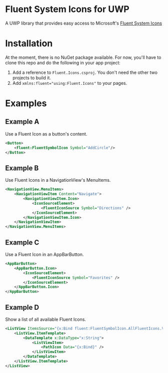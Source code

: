 # Fluent System Icons for UWP
A UWP library that provides easy access to Microsoft's [Fluent System Icons](https://github.com/microsoft/fluentui-system-icons)

# Installation
At the moment, there is no NuGet package available. For now, you'll have to clone this repo and do the following in your app project:

1. Add a reference to `Fluent.Icons.csproj`. You don't need the other two projects to build it.
2. Add `xmlns:fluent="using:Fluent.Icons"` to your pages.

<!--In your app project, install the [`Fluent.Icons` NuGet package](https://nuget.org/packages/Fluent.Icons). (Note that it is currently a prerelease build, so if you are searching for it in the NuGet Package Manager, make sure you have "Include prerelease" checked.)-->

# Examples

## Example A
Use a Fluent Icon as a button's content.
```xml
<Button>
    <fluent:FluentSymbolIcon Symbol="AddCircle"/>
</Button>
```

## Example B
Use Fluent Icons in a NavigationView's MenuItems.
```xml
<NavigationView.MenuItems>
    <NavigationViewItem Content="Navigate">
        <NavigationViewItem.Icon>
            <IconSourceElement>
                <FluentIconSource Symbol="Directions" />
            </IconSourceElement>
        </NavigationViewItem.Icon>
    </NavigationViewItem>
</NavigationView.MenuItems>
```


## Example C
Use a Fluent Icon in an AppBarButton.
```xml
<AppBarButton>
    <AppBarButton.Icon>
        <IconSourceElement>
            <FluentIconSource Symbol="Favorites" />
        </IconSourceElement>
    </AppBarButton.Icon>
</AppBarButton>
```

## Example D
Show a list of all available Fluent Icons.
```xml
<ListView ItemsSource="{x:Bind fluent:FluentSymbolIcon.AllFluentIcons.Values}">
    <ListView.ItemTemplate>
        <DataTemplate x:DataType="x:String">
            <ListViewItem>
                <PathIcon Data="{x:Bind}" />
            </ListViewItem>
        </DataTemplate>
    </ListView.ItemTemplate>
</ListView>
```
